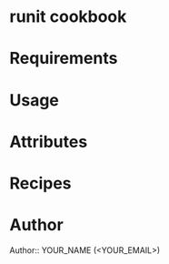 # runit cookbook

# Requirements

# Usage

# Attributes

# Recipes

# Author

Author:: YOUR_NAME (<YOUR_EMAIL>)
